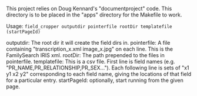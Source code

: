 This project relies on Doug Kennard's "documentproject" code. This directory is to be placed in the "apps" directory for the Makefile to work.

Usage:
`field_cropper outputdir pointerfile rootDir templatefile (startPageId)`

outputdir: The root dir it will create the field dirs in.
pointerfile: A file containing "transcription_x.xml image_x.jpg" on each line. This is the FamilySearch IRIS xml.
rootDir: The path prepended to the files in pointerfile.
templatefile: This is a csv file. First line is field names (e.g. "PR_NAME,PR_RELATIONSHIP,PR_SEX..."). Each following line is sets of "x1 y1 x2 y2" corresponding to each field name, giving the locations of that field for a particular entry.
startPageId: optionally, start running from the given page.

